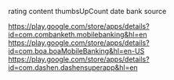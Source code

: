 

rating
content
thumbsUpCount
date 
bank 
source

https://play.google.com/store/apps/details?id=com.combanketh.mobilebanking&hl=en
https://play.google.com/store/apps/details?id=com.boa.boaMobileBanking&hl=en-US
https://play.google.com/store/apps/details?id=com.dashen.dashensuperapp&hl=en
